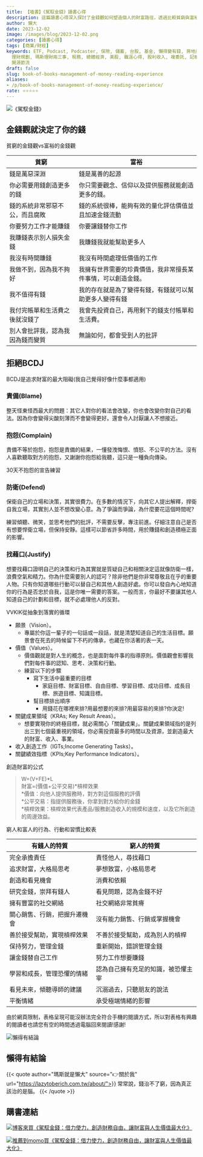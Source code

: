 ```yaml
---
title: 【嗑書】《駕馭金錢》讀書心得
description: 這篇讀書心得深入探討了金錢觀如何塑造個人的財富路徑，透過比較貧窮與富裕的金錢觀念，作者揭示了思維方式對於財務狀況的深遠影響。文章進一步討論了避免四大行為障礙—責備、抱怨、防衛和找藉口，這些都是追求財富時的主要阻礙。透過實用的財富創造公式和行動指南，讀者被引導思考如何透過實現個人願景、價值觀和關鍵成果領域來有效創造和管理財富。此外，文章也提供了具體的練習和策略，幫助讀者學習如何將金錢有效利用，實現財務自由和生活的最大價值。
author: 懶大
date: 2023-12-02
image: /images/blog/2023-12-02.png
categories: [讀書心得]
tags: [商業/財經]
keywords: ETF, Podcast, Podcaster, 保險, 儲蓄, 台股, 基金, 懶得變有錢, 房地產, 投資, 投資理財, 支出, 收入, 理財,
  理財規劃, 瑪斯理財兩三事, 稅務, 總體經濟, 美股, 職涯心得, 股利收入, 複委託, 記帳, 讀書心得, 財務規劃, 財商, 貸款, 資產配置, 退休規劃,
  開源節流
draft: false
slug: book-of-books-management-of-money-reading-experience
aliases:
- /p/book-of-books-management-of-money-reading-experience/
rate: ⭐️⭐️⭐️⭐️⭐️
---
```

![《駕馭金錢》](img_10.png)

## 金錢觀就決定了你的錢

貧窮的金錢觀vs富裕的金錢觀

| 貧窮 | 富裕 |
| --- | --- |
| 錢是萬惡深淵 | 錢是萬善的起源 |
| 你必需要用錢創造更多的錢 | 你只需要觀念、信仰以及提供服務就能創造更多的錢。 |
| 錢的系統非常邪惡不公，而且腐敗 | 錢的系統很棒，能夠有效的量化評估價值並且加速金錢流動 |
| 你要努力工作才能賺錢 | 你要讓錢替你工作 |
| 我賺錢表示別人損失金錢 | 我賺錢我就能幫助更多人 |
|  我沒有時間賺錢 | 我沒有時間處理低價值的工作 |
| 我做不到，因為我不夠好 | 我擁有世界需要的珍貴價值，我非常擅長某件事情，可以創造金錢。 |
| 我不值得有錢 | 我的存在就是為了變得有錢，有錢就可以幫助更多人變得有錢 |
| 我付完帳單和生活費之後就沒錢了 | 我會先投資自己，再用剩下的錢支付帳單和生活費。 |
| 別人會批評我，認為我因為錢而變質 | 無論如何，都會受到人的批評 |

## 拒絕BCDJ

BCDJ是追求財富的最大阻礙(我自己覺得好像什麼事都適用)

### 責備(Blame)

整天怪東怪西最大的問題：其它人對你的看法會改變，你也會改變你對自己的看法。因為你會變得尖酸刻薄而不會變得更好。還會令人討厭讓人不想接近。

### 抱怨(Complain)

責備不等於抱怨，抱怨是責備的結果，一懂發洩悔恨、憤怒、不公平的方法。沒有人喜歡聽取對方的抱怨，又謝謝你抱怨給我聽，這只是一種負向傳染。

30天不抱怨的宣告練習

### 防衛(Defend)

保衛自己的立場和決策，其實很費力。在多數的情況下，向其它人提出解釋，捍衛自我立場，其實別人並不想改變心意。為了爭論而爭論，為什麼要花這個時間呢?

練習傾聽、微笑，並思考他們的批評，不需要反擊，專注前進。仔細注意自己是否有想要悍衛立場，但保持安靜。這樣可以節省許多時間，用於賺錢和創造積極正面的影響。

### 找藉口(Justify)

想要找藉口證明自己的決策和行為其實就是質疑自己和相關決定這就像防衛一樣，浪費空氣和精力。你為什麼需要別人的認可？除非他們是你非常尊敬且在乎的重要人物。只有你知道哪些行動可以替自己和其他人創造好處。你可以發自內心地知道你的行為是否忠於自我，這是你唯一需要的答案。一般而言，你最好不要讓其他人知道自己的計劃和目標，就不必處理他人的反對。

VVKIK從抽象到落實的循環

- 願景（Vision）。
    - 專屬於你這一輩子的一句話或一段話，就是清楚知道自己的生活目標。願景會在死去的時候留下不朽的傳承，也藏在你活著的表一天。
- 價值（Values）。
    - 價值觀就是對人生的概念，也是面對每件事的指導原則。價值觀會影響我們對每件事的認知、思考、決策和行動。
    - 練習以下的步驟
        - 寫下生活中最重要的目標
            - 家庭目標、財富目標、自由目標、學習目標、成功目標、成長目標、旅遊目標、知識目標。
        - 幫目標排出順序
            - 用錢花在哪裡來排?用最想要的來排?用最容易的來排?你決定!
- 關鍵成果領域（KRAs; Key Result Areas）。
    - 想要實現你的終極目標，就必需關心「關鍵成果」。關鍵成果領域指的是列出三到七個最重視的領域，你必需投資最多的時間以及資源，並創造最大的財富、收入、事業。
- 收入創造工作（IGTs;Income Generating Tasks）。
- 關鍵績效指標（KPIs;Key Performance Indicators）。

創造財富的公式


>W=(V+FE)*L<br/>
財富=(價值+公平交易)*槓桿效果<br/>
*價值：向他人提供服務時，對方對這個服務的評價<br/>
*公平交易：指提供服務後，你拿到對方給你的金錢<br/>
*槓桿效果：槓桿效果代表產品/服務創造收入的規模和速度，以及它所創造的周邊效益。


窮人和富人的行為、行動和習慣比較表

| 有錢人的特質 | 窮人的特質 |
| --- | --- |
| 完全承擔責任 | 責怪他人，尋找藉口 |
| 追求財富，大格局思考 | 夢想致富，小格局思考 |
| 創造和看見機會 | 消費和依賴 |
| 研究金錢，崇拜有錢人 | 看見問題，認為金錢不好 |
| 擁有豐富的社交網絡 | 社交網絡非常貧瘠 |
| 關心銷售、行銷，把握升遷機會 | 沒有能力銷售、行銷或掌握機會 |
| 善於接受幫助，實現槓桿效果 | 不善於接受幫助，成為別人的槓桿 |
| 保持努力，管理金錢 | 重新開始，錯誤管理金錢 |
| 讓金錢替自己工作 | 努力工作想要賺錢 |
| 學習和成長，管理恐懼的情緒 | 認為自己擁有充足的知識，被恐懼主宰 |
| 看見未來，傾聽導師的建議 | 沉溺過去，只聽朋友的說法 |
| 平衡情緒 | 承受極端情緒的影響 |

由於網頁限制，表格呈現可能沒辦法完全符合手機的閱讀方式，所以對表格有興趣的閱讀者也請您有空的時間透過電腦回來閱讀!感謝!

![懶得有結論](/images/blog/lazytobeconclude.svg)
## 懶得有結論

{{< quote author="瑪斯就是懶大" source="👉關於我" url="https://lazytoberich.com.tw/about/">}}
常常說，錢治不了窮，因為真正該治的是腦。
{{< /quote >}}


## 購書連結
[![博客來買《駕馭金錢：借力使力，創造財務自由，讓財富與人生價值最大化》](books.png)](https://www.books.com.tw/exep/assp.php/shamangels/products/0010823445?utm_source=shamangels&utm_medium=ap-books&utm_content=recommend&utm_campaign=ap-202406)

[![推薦到momo買《駕馭金錢：借力使力，創造財務自由，讓財富與人生價值最大化》](momobooks.png)](https://www.momoshop.com.tw/goods/GoodsDetail.jsp?i_code=12360259&Area=search&oid=1_1&cid=index&kw=%E9%A7%95%E9%A6%AD%E9%87%91%E9%8C%A2&memid=6000021729&cid=apuad&oid=1&osm=league)
